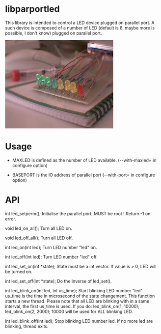 # libparportled

This library is intended to control a LED device plugged on parallel port. A
such device is composed of a number of LED (default is 8, maybe more is
possible, I don't know) plugged on parallel port.

![libparportled](leds.jpg)

# Usage

* MAXLED is defined as the number of LED available. (--with-maxled= in
  configure option)

* BASEPORT is the IO address of parallel port (--with-port= in configure
  option)

# API

int led_setperm();
Initialise the parallel port, MUST be root !
Return -1 on error.

void led_on_all();
Turn all LED on.

void led_off_all();
Turn all LED off.

int led_on(int led);
Turn LED number "led" on.

int led_off(int led);
Turn LED number "led" off.

int led_set_on(int *state);
State must be a int vector. If value is > 0, LED will be turned on.

int led_set_off(int *state);
Do the inverse of led_set().

int led_blink_on(int led, int us_time);
Start blinking LED number "led". us_time is the time in microsecond of
the state changement.
This function starts a new thread.
Please note that all LED are blinking with in a same interval, the first
us_time is used.
If you do:
led_blink_on(1, 10000);
led_blink_on(2, 2000);
10000 will be used for ALL blinking LED.

int led_blink_off(int led);
Stop blinking LED number led.
If no more led are blinking, thread exits.
